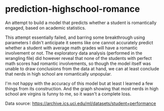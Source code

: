 # prediction-highschool-romance
An attempt to build a model that predicts whether a student is romantically engaged, based on academic statistics.

This attempt essentially failed, and barring some breakthrough using parameters I didn't anticipate it seems like one cannot accurately predict whether a student with average math grades will have a romantic involvement or not. The exploratory data analysis (performed in the wrangling file) did however reveal that none of the students with perfect math scores had romantic involvements, so though the model itself was unable to draw conclusions from the data at hand, we can at least conclude that nerds in high school are romantically unpopular.

I'm not happy with the accuracy of this model but at least I learned a few things from its construction. And the graph showing that most nerds in high school are virgins is funny to me, so it wasn't a complete loss.

Data source: https://archive.ics.uci.edu/ml/datasets/student+performance

